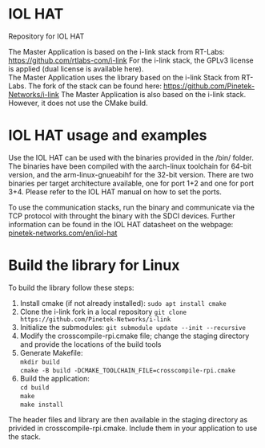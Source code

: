# IOL HAT
Repository for IOL HAT

The Master Application is based on the i-link stack from RT-Labs: https://github.com/rtlabs-com/i-link
For the i-link stack, the GPLv3 license is applied (dual license is available here).  
The Master Application uses the library based on the i-link Stack from RT-Labs. The fork of the stack can be found here: https://github.com/Pinetek-Networks/i-link
The Master Application is also based on the i-link stack. However, it does not use the CMake build.

# IOL HAT usage and examples
Use the IOL HAT can be used with the binaries provided in the /bin/ folder. The binaries have been compiled with the aarch-linux toolchain for 64-bit version, and the arm-linux-gnueabihf for the 32-bit version.
There are two binaries per target architecture available, one for port 1+2 and one for port 3+4. Please refer to the IOL HAT manual on how to set the ports.

To use the communication stacks, run the binary and communicate via the TCP protocol with throught the binary with the SDCI devices. Further information can be found in the IOL HAT datasheet on the webpage: [pinetek-networks.com/en/iol-hat](https://pinetek-networks.com/en/iol-hat/)

# Build the library for Linux
To build the library follow these steps:
1. Install cmake (if not already installed): `sudo apt install cmake`
2. Clone the i-link fork in a local repository `git clone https://github.com/Pinetek-Networks/i-link`
3. Initialize the submodules: `git submodule update --init --recursive`  
4. Modify the crosscompile-rpi.cmake file; change the staging directory and provide the locations of the build tools
5. Generate Makefile:\
  `mkdir build`\
  `cmake -B build -DCMAKE_TOOLCHAIN_FILE=crosscompile-rpi.cmake`
6. Build the application:\
  `cd build`\
  `make`\
  `make install`

The header files and library are then available in the staging directory as privided in crosscompile-rpi.cmake. Include them in your application to use the stack.
